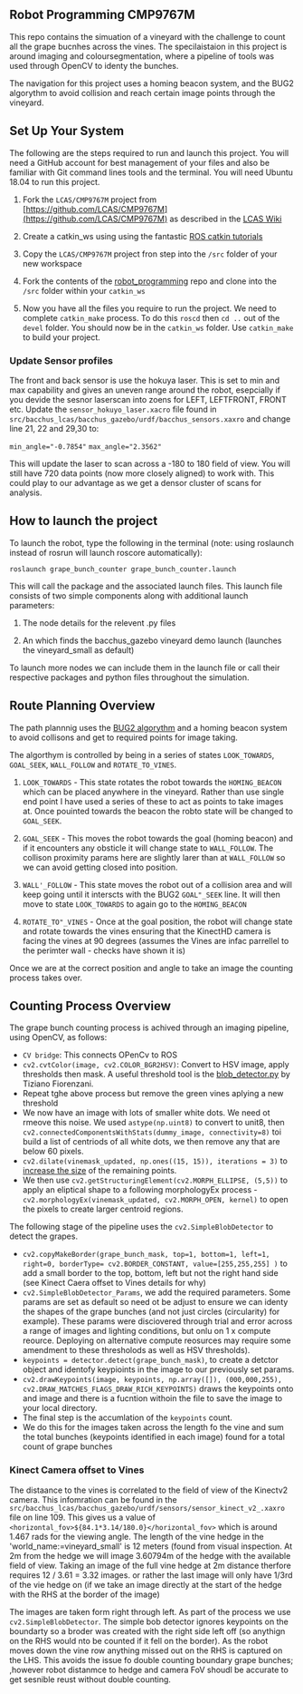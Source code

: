 <!-- 
Author:     Garry Clawson
Date:       26th Jan 2022
Module:     CMP9767M Robotic Programming
Assignment: Assignment 1 - Grapebunch Detection  
Version:    0.1.0  

Comments:
As part of the presentation requirement I will be branching this repo and using the README.md file as a presentation area, with visuals and videos to present my project.  This will be on a FORK called ASSIGN_1_PRESENTATION. I will then merge this into the MAIN afetr the presentation has passed. This will then allow other users to have much more detail about the project. I am noting this because you will see COMMITs to the rep but on a seperate branch.
 -->


## Robot Programming CMP9767M

This repo contains the simuation of a vineyard with the challenge to count all the grape bucnhes across the vines. The specilaistaion in this project is around imaging and coloursegmentation, where a pipeline of tools was used through OpenCV to identy the bunches. 

The navigation for this project uses a homing beacon system, and the BUG2 algorythm to avoid collision and reach certain image points through the vineyard. 

## Set Up Your System

The following are the steps required to run and launch this project. You will need a GitHub account for best management of your files and also be familiar with Git command lines tools and the terminal. You will need Ubuntu 18.04 to run this project.

1. Fork the `LCAS/CMP9767M` project from [https://github.com/LCAS/CMP9767M](https://github.com/LCAS/CMP9767M) as described in the [LCAS Wiki](https://github.com/LCAS/CMP9767M/wiki/Workshop-1---Introduction-and-ROS-Basics)

1. Create a catkin_ws using using the fantastic [ROS catkin tutorials](http://wiki.ros.org/catkin/Tutorials/create_a_workspace)

1. Copy the `LCAS/CMP9767M` project fron step into the `/src` folder of your new workspace

1. Fork the contents of the [robot_programming](https://github.com/garry-clawson/robot_programming) repo and clone into the `/src` folder within your `catkin_ws`

1. Now you have all the files you require to run the project. We need to complete `catkin_make` process. To do this `roscd` then `cd ..` out of the `devel` folder. You should now be in the `catkin_ws` folder.  Use `catkin_make` to build your project.


### Update Sensor profiles

The front and back sensor is use the hokuya laser. This is set to min and max capability and gives an uneven range around the robot, esepcially if you devide the sesnor laserscan into zoens for LEFT, LEFTFRONT, FRONT etc.
Update the `sensor_hokuyo_laser.xacro` file found in `src/bacchus_lcas/bacchus_gazebo/urdf/bacchus_sensors.xaxro` and change line 21, 22 and 29,30 to:

`min_angle="-0.7854"`
`max_angle="2.3562"`

This will update the laser to scan across a -180 to 180 field of view. You will still have 720 data points (now more closely aligned) to work with. This could play to our advantage as we get a densor cluster of scans for analysis.

## How to launch the project

To launch the robot, type the following in the terminal (note: using roslaunch instead of rosrun will launch roscore automatically):

`roslaunch grape_bunch_counter grape_bunch_counter.launch`

This will call the package and the associated launch files. This launch file consists of two simple components along with additional launch parameters:

1) The node details for the relevent .py files

2) An <include> which finds the bacchus_gazebo vineyard demo launch (launches the vineyard_small as default)

To launch more nodes we can include them in the launch file or call their respective packages and python files throughout the simulation.


## Route Planning Overview

The path plannnig uses the [BUG2 algorythm](https://automaticaddison.com/the-bug2-algorithm-for-robot-motion-planning/) and a homing beacon system to avoid collisons and get to required points for image taking. 

The algorthym is controlled by being in a series of states `LOOK_TOWARDS`, `GOAL_SEEK`, `WALL_FOLLOW` and `ROTATE_TO_VINES`. 

1. `LOOK_TOWARDS` - This state rotates the robot towards the `HOMING_BEACON` which can be placed anywhere in the vineyard. Rather than use single end point I have used a series of these to act as points to take images at. Once pouinted towards the beacon the robto state will be changed to `GOAL_SEEK`.

1. `GOAL_SEEK` - This moves the robot towards the goal (homing beacon) and if it encounters any obsticle it will change state to `WALL_FOLLOW`. The collison proximity params here are slightly larer than at `WALL_FOLLOW` so we can avoid getting closed into position. 

1. `WALL'_FOLLOW` - This state moves the robot out of a collision area and will keep going until it interscts with the BUG2 `GOAL"_SEEK` line. It will then move to state `LOOK_TOWARDS` to again go to the `HOMING_BEACON`

1. `ROTATE_TO"_VINES` - Once at the goal position, the robot will change state and rotate towards the vines ensuring that the KinectHD camera is facing the vines at 90 degrees (assumes the Vines are infac parrellel to the perimter wall - checks have shown it is)

Once we are at the correct position and angle to take an image the counting process takes over. 


## Counting Process Overview

The grape bunch counting process is achived through an imaging pipeline, using OpenCV, as follows:

- `CV bridge`: This connects OPenCv to ROS
- `cv2.cvtColor(image, cv2.COLOR_BGR2HSV)`: Convert to HSV image, apply thresholds then mask. A useful threshold tool is the [blob_detector.py](https://github.com/tizianofiorenzani/ros_tutorials/blob/master/opencv/include/blob_detector.py) by Tiziano Fiorenzani.
- Repeat tghe above process but remove the green vines aplying a new threshold
- We now have an image with lots of smaller white dots. We need ot rmeove this noise. We used `astype(np.uint8)` to convert to unit8, then `cv2.connectedComponentsWithStats(dummy_image, connectivity=8)` toi build a list of centriods of all white dots, we then remove any that are below 60 pixels. 
- `cv2.dilate(vinemask_updated, np.ones((15, 15)), iterations = 3)` to [increase the size](https://opencv24-python-tutorials.readthedocs.io/en/latest/py_tutorials/py_imgproc/py_morphological_ops/py_morphological_ops.html) of the remaining points. 
- We then use `cv2.getStructuringElement(cv2.MORPH_ELLIPSE, (5,5))` to apply an eliptical shape to a following morphologyEx process
-`cv2.morphologyEx(vinemask_updated, cv2.MORPH_OPEN, kernel)` to open the pixels to create larger centroid regions. 

The following stage of the pipeline uses the `cv2.SimpleBlobDetector` to detect the grapes.

- `cv2.copyMakeBorder(grape_bunch_mask, top=1, bottom=1, left=1, right=0, borderType= cv2.BORDER_CONSTANT, value=[255,255,255] )` to add a small border to the top, bottom, left but not the right hand side (see Kinect Caera offset to Vines details for why)
- `cv2.SimpleBlobDetector_Params`, we add the required parameters. Some params are set as default so need ot be adjust to ensure we can identy the shapes of the grape bunches (and not just circles (circularity) for example). These params were disciovered through trial and error across a range of images and lighting conditions, but onlu on 1 x compute reource. Deploying on alternative compute reosurces may require some amendment to these thresholods as well as HSV thresholds). 
- `keypoints = detector.detect(grape_bunch_mask)`, to create a detctor object and identofy keypioints in the image to our previously set params.
- `cv2.drawKeypoints(image, keypoints, np.array([]), (000,000,255), cv2.DRAW_MATCHES_FLAGS_DRAW_RICH_KEYPOINTS)` draws the keypoints onto and image and there is a fucntion withoin the file to save the image to your local directory. 
- The final step is the accumlation of the `keypoints` count. 
- We do this for the images taken across the length fo the vine and sum the total bunches (keypoints identified in each image) found for a total count of grape bunches

### Kinect Camera offset to Vines

The distaance to the vines is correlated to the field of view of the Kinectv2 camera. This infomration can be found in the `src/bacchus_lcas/bacchus_gazebo/urdf/sensors/sensor_kinect_v2_.xaxro` file on line 109. This gives us a value of `<horizontal_fov>${84.1*3.14/180.0}</horizontal_fov>` which is around 1.467 rads for the viewing angle. The length of the vine hedge in the 'world_name:=vineyard_small' is 12 meters (found from visual inspection. At 2m from the hedge we will image 3.60794m of the hedge with the available field of view. Taking an image of the full vine hedge at 2m distance therfore requires 12 / 3.61 = 3.32 images. or rather the last image will only have 1/3rd of the vie hedge on (if we take an image directly at the start of the hedge with the RHS at the border of the image)

The images are taken form right through left. As part of the process we use `cv2.SimpleBlobDetector`. The simple bob detector ignores keypoints on the boundarty so a broder was created with the right side left off (so anythign on the RHS would nto be counted if it fell on the border). As the robot moves down the vine row anything missed out on the RHS is captured on the LHS. This avoids the issue fo double counting boundary grape bunches; ,however robot distanmce to hedge and camera FoV shoudl be accurate to get sesnible reust without double counting.

